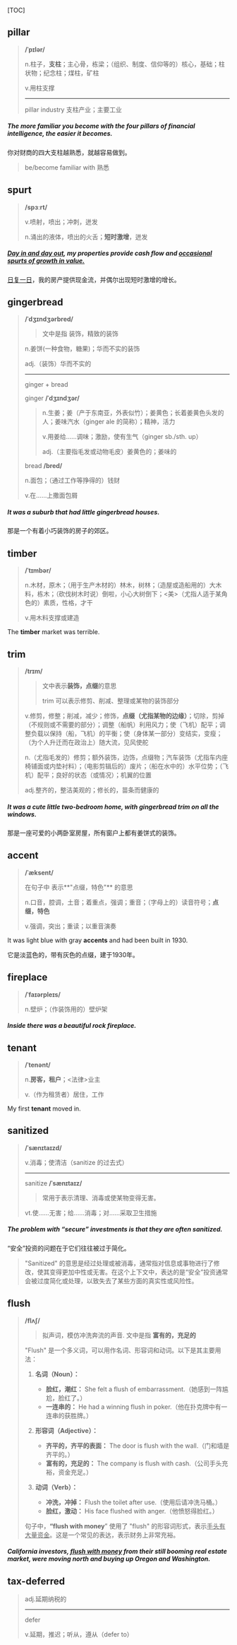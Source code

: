 [TOC]

## pillar

> **/ˈpɪlər/**
>
> n.柱子，**支柱**；主心骨，栋梁；（组织、制度、信仰等的）核心，基础；柱状物；纪念柱；煤柱，矿柱
>
> v.用柱支撑
>
> ---
>
> pillar industry 支柱产业；主要工业

##### The more familiar you become with the four **pillars** of financial intelligence, the easier it becomes.

你对财商的四大支柱越熟悉，就越容易做到。

> be/become familiar with  熟悉

## spurt

> **/spɜːrt/**
>
> v.喷射，喷出；冲刺，迸发
>
> n.涌出的液体，喷出的火舌；**短时激增**，迸发

##### <u>Day in and day out</u>, my properties provide cash flow and <u>occasional **spurts** of growth in value.</u>

<u>日复一日</u>，我的房产提供现金流，并偶尔出现短时激增的增长。

## gingerbread

> **/ˈdʒɪndʒərbred/**
>
> > 文中是指 装饰，精致的装饰
>
> n.姜饼(一种食物，糖果)；华而不实的装饰
>
> adj.（装饰）华而不实的
>
> ---
>
> ginger + bread
>
> ginger	**/ˈdʒɪndʒər/**
>
> > n.生姜；姜（产于东南亚，外表似竹）；姜黄色；长着姜黄色头发的人；姜味汽水（ginger ale 的简称）；精神，活力
> >
> > v.用姜给……调味；激励，使有生气（ginger sb./sth. up）
> >
> > adj.（主要指毛发或动物毛皮）姜黄色的；姜味的
>
> bread	**/bred/**
>
> n.面包；（通过工作等挣得的）钱财
>
> v.在……上撒面包屑

##### It was a suburb that had little **gingerbread** houses.

那是一个有着小巧装饰的房子的郊区。

## timber

> **/ˈtɪmbər/**
>
> n.木材，原木；（用于生产木材的）林木，树林；（造屋或造船用的）大木料，栋木；（砍伐树木时说）倒啦，小心大树倒下；<美>（尤指人适于某角色的）素质，性格，才干
>
> v.用木料支撑或建造

The **timber** market was terrible.

## trim

> **/trɪm/**
>
> > 文中表示**装饰，点缀**的意思
> >
> > trim 可以表示修剪、削减、整理或某物的装饰部分
>
> v.修剪，修整；削减，减少；修饰，**点缀（尤指某物的边缘）**；切除，剪掉（不规则或不需要的部分）；调整（船帆）利用风力；使（飞机）配平；调整负载以保持（船，飞机）的平衡；使（身体某一部分）变结实，变瘦；（为个人升迁而在政治上）随大流，见风使舵
>
> n.（尤指毛发的）修剪；额外装饰，边饰，点缀物；汽车装饰（尤指车内座椅铺面或内垫衬料）；（电影剪辑后的）废片；（船在水中的）水平位势；（飞机）配平；良好的状态（或情况）；机翼的位置
>
> adj.整齐的，整洁美观的；修长的，苗条而健康的

##### It was a cute little two-bedroom home, with gingerbread **trim** on all the windows.

那是一座可爱的小两卧室房屋，所有窗户上都有姜饼式的装饰。

## accent

> **/ˈæksent/**
>
> 在句子中 表示**"点缀，特色"** 的意思
>
> n.口音，腔调，土音；着重点，强调；重音；（字母上的）读音符号；**点缀，特色**
>
> v.强调，突出；重读；以重音演奏

It was light blue with gray **accents** and had been built in 1930.

它是淡蓝色的，带有灰色的点缀，建于1930年。

## fireplace

> **/ˈfaɪərpleɪs/**
>
> n.壁炉；（作装饰用的）壁炉架

##### Inside there was a beautiful rock **fireplace**.

## tenant

> **/ˈtenənt/**
>
> n.**房客，租户**；<法律>业主
>
> v.（作为租赁者）居住，工作

My first **tenant** moved in.

## sanitized

> **/ˈsænɪtaɪzd/**
>
> v.消毒；使清洁（sanitize 的过去式）
>
> ---
>
> sanitize	**/ˈsænɪtaɪz/**
>
> > 常用于表示清理、消毒或使某物变得无害。
>
> vt.使……无害；给……消毒；对……采取卫生措施

##### The problem with “secure” investments is that they are often **sanitized**.

“安全”投资的问题在于它们往往被过于简化。

> "Sanitized" 的意思是经过处理或被消毒，通常指对信息或事物进行了修改，使其变得更加中性或无害。在这个上下文中，表达的是“安全”投资通常会被过度简化或处理，以致失去了某些方面的真实性或风险性。

## flush

> **/flʌʃ/**
>
> > 拟声词，模仿冲洗奔流的声音.  文中是指 **富有的，充足的**
>
> "Flush" 是一个多义词，可以用作名词、形容词和动词。以下是其主要用法：
>
> 1. **名词（Noun）：**
>    - **脸红，潮红：** She felt a flush of embarrassment.（她感到一阵尴尬，脸红了。）
>    - **一连串的：** He had a winning flush in poker.（他在扑克牌中有一连串的获胜牌。）
>
> 2. **形容词（Adjective）：**
>    - **齐平的，齐平的表面：** The door is flush with the wall.（门和墙是齐平的。）
>    - **富有的，充足的：** The company is flush with cash.（公司手头充裕，资金充足。）
>
> 3. **动词（Verb）：**
>    - **冲洗，冲掉：** Flush the toilet after use.（使用后请冲洗马桶。）
>    - **脸红，激动：** His face flushed with anger.（他愤怒得脸红。）
>
> 句子中，**“flush with money**” 使用了 "flush" 的形容词形式，表示<u>手头有大量资金</u>。这是一个常见的表达，表示财务上非常充裕。

##### California investors, <u>**flush** with money</u> from their still booming real estate market, were moving north and buying up Oregon and Washington.

## tax-deferred

> adj.延期纳税的
>
> ---
>
> defer	
>
> v.延期，推迟；听从，遵从（defer to）